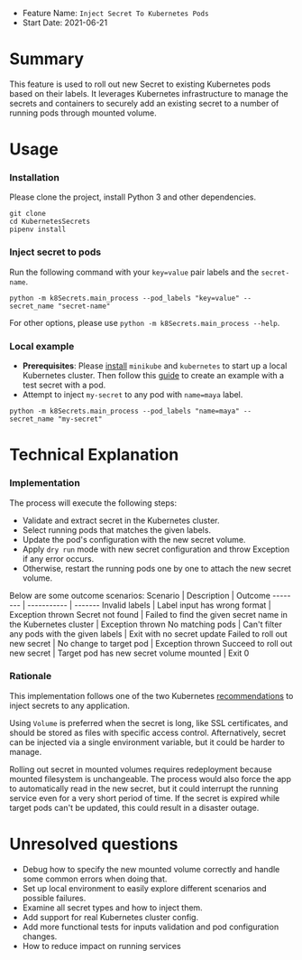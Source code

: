 - Feature Name: `Inject Secret To Kubernetes Pods`
- Start Date: 2021-06-21

# Summary
This feature is used to roll out new Secret to existing Kubernetes pods based on their labels.
It leverages Kubernetes infrastructure to manage the secrets and containers to securely add an existing secret
to a number of running pods through mounted volume.

# Usage
### Installation
Please clone the project, install Python 3 and other dependencies.
```shell
git clone 
cd KubernetesSecrets
pipenv install
```

### Inject secret to pods 
Run the following command with your `key=value` pair labels and the `secret-name`.
```shell
python -m k8Secrets.main_process --pod_labels "key=value" --secret_name "secret-name"
```
For other options, please use `python -m k8Secrets.main_process --help`.

### Local example
- **Prerequisites**:
Please [install](https://kubernetes.io/docs/tasks/tools/) `minikube` and `kubernetes`
to start up a local Kubernetes cluster. Then follow this 
[guide](https://kubernetes.io/docs/tasks/inject-data-application/distribute-credentials-secure/)
to create an example with a test secret with a pod.
- Attempt to inject `my-secret` to any pod with `name=maya` label.
```shell
python -m k8Secrets.main_process --pod_labels "name=maya" --secret_name "my-secret"
```
  
# Technical Explanation
### Implementation
The process will execute the following steps:
- Validate and extract secret in the Kubernetes cluster.
- Select running pods that matches the given labels.
- Update the pod's configuration with the new secret volume.
- Apply `dry run` mode with new secret configuration and throw Exception if any error occurs.
- Otherwise, restart the running pods one by one to attach the new secret volume.

Below are some outcome scenarios:
Scenario | Description | Outcome
-------- | ----------- | -------
Invalid labels | Label input has wrong format | Exception thrown
Secret not found | Failed to find the given secret name in the Kubernetes cluster | Exception thrown
No matching pods | Can't filter any pods with the given labels | Exit with no secret update
Failed to roll out new secret | No change to target pod | Exception thrown
Succeed to roll out new secret | Target pod has new secret volume mounted  | Exit 0

### Rationale 
This implementation follows one of the two Kubernetes [recommendations](https://kubernetes.io/docs/tasks/inject-data-application/distribute-credentials-secure/)
to inject secrets to any application.

Using `Volume` is preferred when the secret is long, like SSL certificates, and should be stored as files with specific
access control. Afternatively, secret can be injected via a single environment variable, but it could be harder to manage.

Rolling out secret in mounted volumes requires redeployment because mounted filesystem is unchangeable. The process
would also force the app to automatically read in the new secret, but it could interrupt the running service even
for a very short period of time. If the secret is expired while target pods can't be updated, this could result in
a disaster outage.

# Unresolved questions
- Debug how to specify the new mounted volume correctly and handle some common errors when doing that.
- Set up local environment to easily explore different scenarios and possible failures.
- Examine all secret types and how to inject them.
- Add support for real Kubernetes cluster config.
- Add more functional tests for inputs validation and pod configuration changes.
- How to reduce impact on running services
